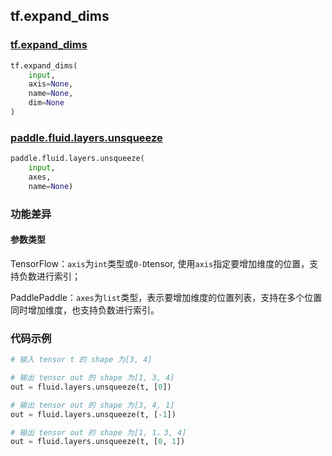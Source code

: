 
## tf.expand_dims

### [tf.expand_dims](https://www.tensorflow.org/api_docs/python/tf/expand_dims)
``` python
tf.expand_dims(
    input,
    axis=None,
    name=None,
    dim=None
)
```

### [paddle.fluid.layers.unsqueeze](http://paddlepaddle.org/documentation/docs/zh/1.4/api_cn/layers_cn.html#unsqueeze)
``` python
paddle.fluid.layers.unsqueeze(
    input, 
    axes, 
    name=None)
```

### 功能差异

#### 参数类型
TensorFlow：`axis`为`int`类型或`0-D`tensor, 使用`axis`指定要增加维度的位置，支持负数进行索引；

PaddlePaddle：`axes`为`list`类型，表示要增加维度的位置列表，支持在多个位置同时增加维度，也支持负数进行索引。


### 代码示例
```python
# 输入 tensor t 的 shape 为[3, 4]

# 输出 tensor out 的 shape 为[1, 3, 4]
out = fluid.layers.unsqueeze(t, [0])  

# 输出 tensor out 的 shape 为[3, 4, 1]
out = fluid.layers.unsqueeze(t, [-1])

# 输出 tensor out 的 shape 为[1, 1，3, 4]
out = fluid.layers.unsqueeze(t, [0, 1])  
```


